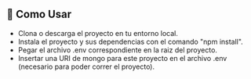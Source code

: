 ## :hammer:  Como Usar 
- Clona o descarga el proyecto en tu entorno local.
- Instala el proyecto y sus dependencias  con el comando "npm install".
- Pegar el archivo .env correspondiente en la raiz del proyecto.
- Insertar una URI de mongo para este proyecto  en el archivo .env (necesario para poder correr el proyecto).
